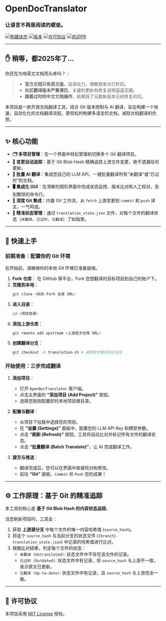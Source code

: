 # OpenDocTranslator

### 让语言不再是阅读的壁垒。

[![构建状态](https://img.shields.io/badge/build-passing-brightgreen)](https://github.com/YOUR_REPO/open-doc-translator)
[![版本](https://img.shields.io/badge/version-1.0.0-blue)](https://github.com/YOUR_REPO/open-doc-translator)
[![许可协议](https://img.shields.io/badge/license-MIT-yellow)](https://github.com/YOUR_REPO/open-doc-translator/blob/main/LICENSE)
[![欢迎PR](https://img.shields.io/badge/PRs-welcome-brightgreen.svg)](https://github.com/YOUR_REPO/open-doc-translator/pulls)

---

## ✋ 稍等，都2025年了…

你还在为啃英文文档而头疼吗？：

> *   **官方文档只有英文版**，阅读吃力，理解效率大打折扣。
> *   **社区翻译版本严重滞后**，关键的更新和修复说明遥遥无期。
> *   **跟着过时的中文文档操作**，结果踩了无数新版本已经修复的坑。

本项目是一款开源文档翻译工具，结合 Git 版本控制与 AI 翻译，旨在构建一个快速，自动化化的文档翻译流程，更轻松的构建多语言的文档，减轻文档翻译的负担。

---

## ✨ 核心功能

*   **🗂️ 多项目管理**：在一个界面中轻松管理和切换多个 Git 翻译项目。
*   **🤖 变更自动追踪**：基于 Git Blob Hash 精确追踪上游文件变更，绝不遗漏任何更新。
*   **🚀 批量 AI 翻译**：集成您自己的 LLM API，一键批量翻译所有“未翻译”或“已过时”的文档。
*   **🖥️ 集成化 GUI**：在清晰的图形界面中完成状态监控、版本比对和人工校对，告别繁琐的命令行。
*   **🔄 深度 Git 集成**：内置 Git 工作流，从 `fetch` 上游变更到 `commit` 和 `push` 译文，一气呵成。
*   **🎯 精准状态管理**：通过 `translation_state.json` 文件，对每个文件的翻译状态（`未翻译`、`已过时`、`已翻译`）了如指掌。

---

## 🚀 快速上手

### 前期准备：配置你的 Git 环境
在开始前，请确保你的本地 Git 环境已准备就绪。

1.  **Fork 仓库**： 在 GitHub 等平台，Fork 您想翻译的目标项目到自己的账户下。
2.  **克隆到本地**：
    ```bash
    git clone <你的 Fork 仓库 URL>
    ```
3.  **进入目录**：
    ```bash
    cd <项目目录>
    ```
4.  **添加上游仓库**：
    ```bash
    git remote add upstream <上游官方仓库 URL>
    ```
5.  **创建翻译分支**：
    ```bash
    git checkout -b translation-zh # 或其他你喜欢的分支名
    ```

### 开始使用：三步完成翻译

1.  **添加项目**：
    *   打开 `OpenDocTranslator` 客户端。
    *   点击主界面的 **“添加项目 (Add Project)”** 按钮。
    *   选择您刚刚配置好的本地项目根目录。

2.  **配置与翻译**：
    *   从项目下拉框中选择您的项目。
    *   在 **“设置 (Settings)”** 面板中，配置您的 LLM API Key 和模型参数。
    *   点击 **“刷新 (Refresh)”** 按钮，工具将自动比对并标记所有文件的翻译状态。
    *   点击 **“批量翻译 (Batch Translate)”**，让 AI 完成翻译工作。

3.  **提交与推送**：
    *   翻译完成后，您可以在界面中直接校对和修改。
    *   前往 **“Git”** 面板，`Commit` 并 `Push` 您的成果！

---

## ⚙️ 工作原理：基于 Git 的精准追踪

本工具的核心是 **基于 Git Blob Hash 的内容状态追踪**。

当您刷新项目时，工具会：
1.  获取 **上游源分支** 中每个文件的唯一内容哈希值 (`source_hash`)。
2.  将这个 `source_hash` 与当前分支的状态文件 (`{branch}-translation_state.json`) 中记录的哈希值进行比对。
3.  根据比对结果，判定每个文件的状态：
    *   `未翻译 (Untranslated)`: 状态文件中不存在该文件的记录。
    *   `已过时 (Outdated)`: 状态文件中有记录，但 `source_hash` 与上游不一致，表示原文已更新。
    *   `已翻译 (Up-to-date)`: 状态文件中有记录，且 `source_hash` 与上游完全一致。

---



## 📄 许可协议

本项目采用 [MIT License](LICENSE) 授权。